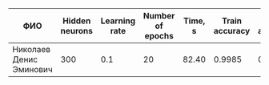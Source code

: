 | ФИО                          | Hidden neurons | Learning rate | Number of epochs | Time, s | Train accuracy | Test accuracy |
| ---------------------------- | -------------- | ------------- | ---------------- | ------- | -------------- | ------------- |
| Николаев Денис Эминович      | 300            | 0.1           | 20               | 82.40   | 0.9985         | 0.9808        |